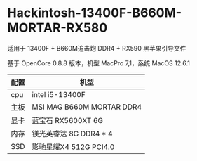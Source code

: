 # Hackintosh-13400F-B660M-MORTAR-RX580
适用于 13400F + B660M迫击炮 DDR4 + RX590 黑苹果引导文件

基于 OpenCore 0.8.8 版本，机型 MacPro 7,1，系统 MacOS 12.6.1

配置 |  机型    
---  |    --- 
cpu  |  intel i5-13400F
主板  |  MSI MAG B660M MORTAR DDR4 
显卡  |  蓝宝石 RX5600XT 6G 
内存  |  镁光英睿达 8G DDR4 * 4
SSD  |  影驰星耀X4 512G PCI4.0
